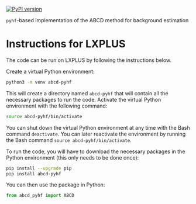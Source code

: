 [![PyPI version](https://badge.fury.io/py/abcd-pyhf.svg)](https://badge.fury.io/py/abcd-pyhf)

`pyhf`-based implementation of the ABCD method for background estimation

# Instructions for LXPLUS

The code can be run on LXPLUS by following the instructions below.

Create a virtual Python environment:
```bash
python3 -m venv abcd-pyhf
```

This will create a directory named `abcd-pyhf` that will contain all the necessary packages to run the code.
Activate the virtual Python environment with the following command:
```bash
source abcd-pyhf/bin/activate
```

You can shut down the virtual Python environment at any time with the Bash command `deactivate`.
You can later reactivate the environment by running the Bash command `source abcd-pyhf/bin/activate`.

To run the code, you will have to download the necessary packages in the Python environment (this only needs to be done once):
```bash
pip install --upgrade pip
pip install abcd-pyhf
```

You can then use the package in Python:
```python
from abcd_pyhf import ABCD
```
